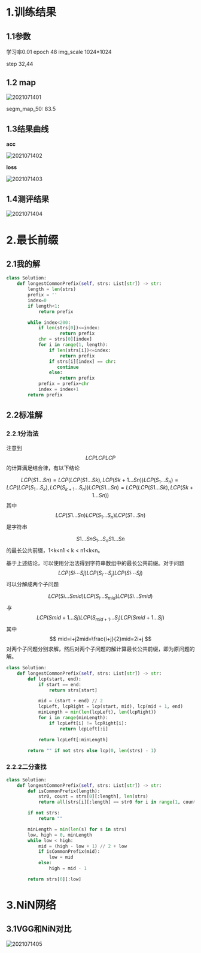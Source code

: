 

# 1.训练结果

## 1.1参数

学习率0.01 epoch 48 img_scale 1024*1024

step 32,44

## 1.2 map

![2021071401](..\images\2021071401.png)

segm_map_50: 83.5

## 1.3结果曲线

**acc**

![2021071402](..\images\2021071402.png)

**loss**

![2021071403](..\images\2021071403.png)

## 1.4测评结果

![2021071404](..\images\2021071404.png)

# 2.最长前缀

## 2.1我的解

```python
class Solution:
    def longestCommonPrefix(self, strs: List[str]) -> str:
        length = len(strs)
        prefix = ''
        index=0
        if length<1:
            return prefix

        while index<200:
            if len(strs[0])<=index:
                    return prefix
            chr = strs[0][index]
            for i in range(1, length):
                if len(strs[i])<=index:
                    return prefix
                if strs[i][index] == chr:
                   continue
                else:
                    return prefix
            prefix = prefix+chr
            index = index+1        
        return prefix
```

## 2.2标准解

### 2.2.1分治法

注意到
$$
LCP\textit{LCP}LCP
$$
 的计算满足结合律，有以下结论

$$
LCP(S1…Sn)=LCP(LCP(S1…Sk),LCP(Sk+1…Sn))\textit{LCP}(S_1 \ldots S_n) = \textit{LCP}(\textit{LCP}(S_1 \ldots S_k), \textit{LCP} (S_{k+1} \ldots S_n)) LCP(S1…Sn)=LCP(LCP(S1…Sk),LCP(Sk+1…Sn))
$$
其中
$$
LCP(S1…Sn)\textit{LCP}(S_1 \ldots S_n)LCP(S1…Sn)
$$
是字符串

$$
S1…SnS_1 \ldots S_nS1…Sn
$$
的最长公共前缀，1<k<n1 < k < n1<k<n。

基于上述结论，可以使用分治法得到字符串数组中的最长公共前缀。对于问题
$$
LCP(Si⋯Sj)\textit{LCP}(S_i\cdots S_j)LCP(Si⋯Sj)
$$
可以分解成两个子问题

$$
 LCP(Si…Smid)\textit{LCP}(S_i \ldots S_{mid})LCP(Si…Smid) 
$$
_与_
$$
LCP(Smid+1…Sj)\textit{LCP}(S_{mid+1} \ldots S_j)LCP(Smid+1…Sj)
$$
其中 
$$
mid=i+j2mid=\frac{i+j}{2}mid=2i+j
$$
对两个子问题分别求解，然后对两个子问题的解计算最长公共前缀，即为原问题的解。

```python
class Solution:
    def longestCommonPrefix(self, strs: List[str]) -> str:
        def lcp(start, end):
            if start == end:
                return strs[start]

            mid = (start + end) // 2
            lcpLeft, lcpRight = lcp(start, mid), lcp(mid + 1, end)
            minLength = min(len(lcpLeft), len(lcpRight))
            for i in range(minLength):
                if lcpLeft[i] != lcpRight[i]:
                    return lcpLeft[:i]

            return lcpLeft[:minLength]

        return "" if not strs else lcp(0, len(strs) - 1)
```

### 2.2.2二分查找

```python
class Solution:
    def longestCommonPrefix(self, strs: List[str]) -> str:
        def isCommonPrefix(length):
            str0, count = strs[0][:length], len(strs)
            return all(strs[i][:length] == str0 for i in range(1, count))

        if not strs:
            return ""

        minLength = min(len(s) for s in strs)
        low, high = 0, minLength
        while low < high:
            mid = (high - low + 1) // 2 + low
            if isCommonPrefix(mid):
                low = mid
            else:
                high = mid - 1

        return strs[0][:low]

```

# 3.NiN网络

## 3.1VGG和NiN对比

![2021071405](..\images\2021071405.png)
